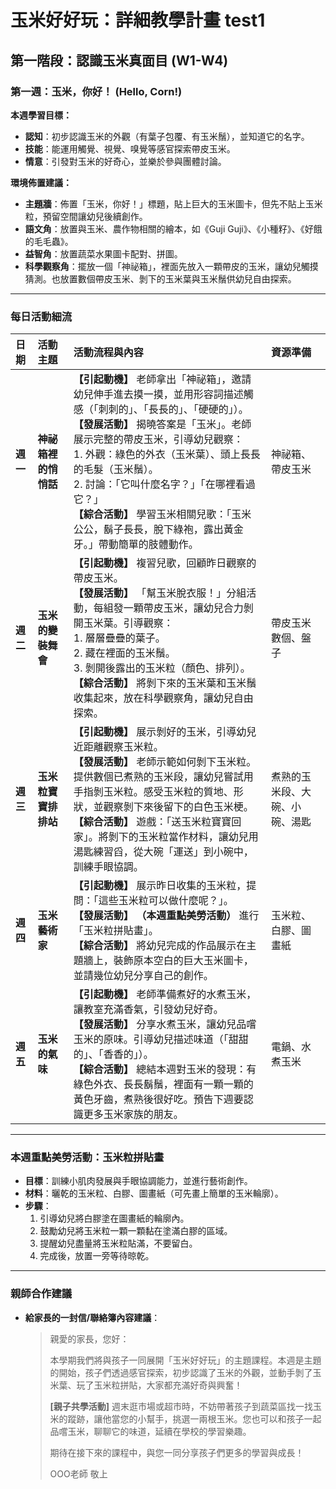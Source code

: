 # 玉米好好玩：詳細教學計畫 test1

## 第一階段：認識玉米真面目 (W1-W4)
### **第一週：玉米，你好！ (Hello, Corn!)**

**本週學習目標：**
*   **認知**：初步認識玉米的外觀（有葉子包覆、有玉米鬚），並知道它的名字。
*   **技能**：能運用觸覺、視覺、嗅覺等感官探索帶皮玉米。
*   **情意**：引發對玉米的好奇心，並樂於參與團體討論。

**環境佈置建議：**
*   **主題牆**：佈置「玉米，你好！」標題，貼上巨大的玉米圖卡，但先不貼上玉米粒，預留空間讓幼兒後續創作。
*   **語文角**：放置與玉米、農作物相關的繪本，如《Guji Guji》、《小種籽》、《好餓的毛毛蟲》。
*   **益智角**：放置蔬菜水果圖卡配對、拼圖。
*   **科學觀察角**：擺放一個「神祕箱」，裡面先放入一顆帶皮的玉米，讓幼兒觸摸猜測。也放置數個帶皮玉米、剝下的玉米葉與玉米鬚供幼兒自由探索。

---

### **每日活動細流**

| 日期 | 活動主題 | 活動流程與內容 | 資源準備 |
| :--- | :--- | :--- | :--- |
| **週一** | **神祕箱裡的悄悄話** | **【引起動機】** 老師拿出「神祕箱」，邀請幼兒伸手進去摸一摸，並用形容詞描述觸感（「刺刺的」、「長長的」、「硬硬的」）。<br> **【發展活動】** 揭曉答案是「玉米」。老師展示完整的帶皮玉米，引導幼兒觀察：<br>   1.  外觀：綠色的外衣（玉米葉）、頭上長長的毛髮（玉米鬚）。<br>   2.  討論：「它叫什麼名字？」「在哪裡看過它？」<br> **【綜合活動】** 學習玉米相關兒歌：「玉米公公，鬍子長長，脫下綠袍，露出黃金牙。」帶動簡單的肢體動作。 | 神祕箱、帶皮玉米 |
| **週二** | **玉米的變裝舞會** | **【引起動機】** 複習兒歌，回顧昨日觀察的帶皮玉米。<br> **【發展活動】** 「幫玉米脫衣服！」分組活動，每組發一顆帶皮玉米，讓幼兒合力剝開玉米葉。引導觀察：<br>   1.  層層疊疊的葉子。<br>   2.  藏在裡面的玉米鬚。<br>   3.  剝開後露出的玉米粒（顏色、排列）。<br> **【綜合活動】** 將剝下來的玉米葉和玉米鬚收集起來，放在科學觀察角，讓幼兒自由探索。 | 帶皮玉米數個、盤子 |
| **週三** | **玉米粒寶寶排排站** | **【引起動機】** 展示剝好的玉米，引導幼兒近距離觀察玉米粒。<br> **【發展活動】** 老師示範如何剝下玉米粒。提供數個已煮熟的玉米段，讓幼兒嘗試用手指剝玉米粒。感受玉米粒的質地、形狀，並觀察剝下來後留下的白色玉米梗。<br> **【綜合活動】** 遊戲：「送玉米粒寶寶回家」。將剝下的玉米粒當作材料，讓幼兒用湯匙練習舀，從大碗「運送」到小碗中，訓練手眼協調。 | 煮熟的玉米段、大碗、小碗、湯匙 |
| **週四** | **玉米藝術家** | **【引起動機】** 展示昨日收集的玉米粒，提問：「這些玉米粒可以做什麼呢？」。<br> **【發展活動】** **（本週重點美勞活動）** 進行「玉米粒拼貼畫」。<br> **【綜合活動】** 將幼兒完成的作品展示在主題牆上，裝飾原本空白的巨大玉米圖卡，並請幾位幼兒分享自己的創作。 | 玉米粒、白膠、圖畫紙 |
| **週五** | **玉米的氣味** | **【引起動機】** 老師準備煮好的水煮玉米，讓教室充滿香氣，引發幼兒好奇。<br> **【發展活動】** 分享水煮玉米，讓幼兒品嚐玉米的原味。引導幼兒描述味道（「甜甜的」、「香香的」）。<br> **【綜合活動】** 總結本週對玉米的發現：有綠色外衣、長長鬍鬚，裡面有一顆一顆的黃色牙齒，煮熟後很好吃。預告下週要認識更多玉米家族的朋友。 | 電鍋、水煮玉米 |

---

### **本週重點美勞活動：玉米粒拼貼畫**
*   **目標**：訓練小肌肉發展與手眼協調能力，並進行藝術創作。
*   **材料**：曬乾的玉米粒、白膠、圖畫紙（可先畫上簡單的玉米輪廓）。
*   **步驟**：
    1.  引導幼兒將白膠塗在圖畫紙的輪廓內。
    2.  鼓勵幼兒將玉米粒一顆一顆黏在塗滿白膠的區域。
    3.  提醒幼兒盡量將玉米粒貼滿，不要留白。
    4.  完成後，放置一旁等待晾乾。

---

### **親師合作建議**
*   **給家長的一封信/聯絡簿內容建議**：
    > 親愛的家長，您好：
    >
    > 本學期我們將與孩子一同展開「玉米好好玩」的主題課程。本週是主題的開始，孩子們透過感官探索，初步認識了玉米的外觀，並動手剝了玉米葉、玩了玉米粒拼貼，大家都充滿好奇與興奮！
    >
    > **[親子共學活動]**
    > 週末逛市場或超市時，不妨帶著孩子到蔬菜區找一找玉米的蹤跡，讓他當您的小幫手，挑選一兩根玉米。您也可以和孩子一起品嚐玉米，聊聊它的味道，延續在學校的學習樂趣。
    >
    > 期待在接下來的課程中，與您一同分享孩子們更多的學習與成長！
    >
    > OOO老師 敬上
